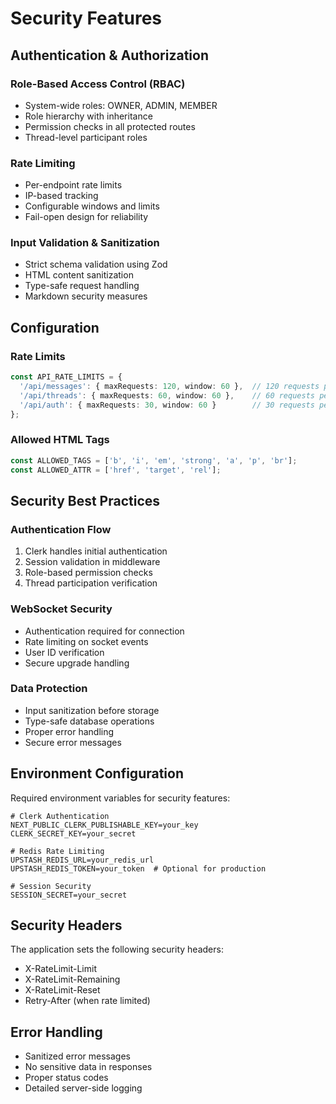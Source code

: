 # Security Features

## Authentication & Authorization

### Role-Based Access Control (RBAC)
- System-wide roles: OWNER, ADMIN, MEMBER
- Role hierarchy with inheritance
- Permission checks in all protected routes
- Thread-level participant roles

### Rate Limiting
- Per-endpoint rate limits
- IP-based tracking
- Configurable windows and limits
- Fail-open design for reliability

### Input Validation & Sanitization
- Strict schema validation using Zod
- HTML content sanitization
- Type-safe request handling
- Markdown security measures

## Configuration

### Rate Limits
```typescript
const API_RATE_LIMITS = {
  '/api/messages': { maxRequests: 120, window: 60 },  // 120 requests per minute
  '/api/threads': { maxRequests: 60, window: 60 },    // 60 requests per minute
  '/api/auth': { maxRequests: 30, window: 60 }        // 30 requests per minute
};
```

### Allowed HTML Tags
```typescript
const ALLOWED_TAGS = ['b', 'i', 'em', 'strong', 'a', 'p', 'br'];
const ALLOWED_ATTR = ['href', 'target', 'rel'];
```

## Security Best Practices

### Authentication Flow
1. Clerk handles initial authentication
2. Session validation in middleware
3. Role-based permission checks
4. Thread participation verification

### WebSocket Security
- Authentication required for connection
- Rate limiting on socket events
- User ID verification
- Secure upgrade handling

### Data Protection
- Input sanitization before storage
- Type-safe database operations
- Proper error handling
- Secure error messages

## Environment Configuration
Required environment variables for security features:
```env
# Clerk Authentication
NEXT_PUBLIC_CLERK_PUBLISHABLE_KEY=your_key
CLERK_SECRET_KEY=your_secret

# Redis Rate Limiting
UPSTASH_REDIS_URL=your_redis_url
UPSTASH_REDIS_TOKEN=your_token  # Optional for production

# Session Security
SESSION_SECRET=your_secret
```

## Security Headers
The application sets the following security headers:
- X-RateLimit-Limit
- X-RateLimit-Remaining
- X-RateLimit-Reset
- Retry-After (when rate limited)

## Error Handling
- Sanitized error messages
- No sensitive data in responses
- Proper status codes
- Detailed server-side logging 